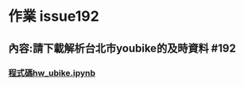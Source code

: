 # 作業 issue192

## 內容:請下載解析台北市youbike的及時資料 #192

### [程式碼hw_ubike.ipynb](https://github.com/joanna0511/joanna_window/blob/main/Homework/issue192/README.md)
